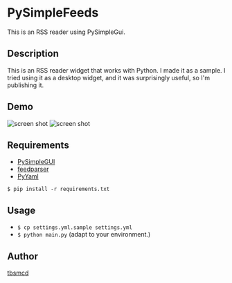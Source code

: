 # PySimpleFeeds

This is an RSS reader using PySimpleGui.

## Description

This is an RSS reader widget that works with Python. I made it as a sample. I tried using it as a desktop widget, and it was surprisingly useful, so I'm publishing it.

## Demo

![screen shot](https://user-images.githubusercontent.com/174922/94450738-9512a680-01e8-11eb-8fab-999a33e75fbf.png)
![screen shot](https://user-images.githubusercontent.com/174922/94459882-e9bb1f00-01f2-11eb-873c-81184150369d.png)


## Requirements

- [PySimpleGUI](https://pysimplegui.readthedocs.io/en/latest/)
- [feedparser](https://pythonhosted.org/feedparser/)
- [PyYaml](https://pyyaml.org/wiki/PyYAMLDocumentation)

```
$ pip install -r requirements.txt
```

## Usage

- `$ cp settings.yml.sample settings.yml`  
- `$ python main.py` (adapt to your environment.)

## Author

[tbsmcd](https://github.com/tbsmcd)